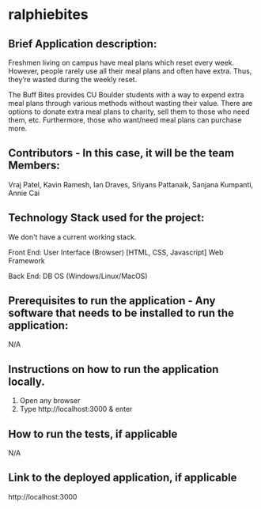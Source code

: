# ralphiebites

## Brief Application description:

Freshmen living on campus have meal plans which reset every week. However, people rarely use all their meal plans and often have extra. Thus, they’re wasted during the weekly reset. 

The Buff Bites provides CU Boulder students with a way to expend extra meal plans through various methods without wasting their value. There are options to donate extra meal plans to charity, sell them to those who need them, etc. Furthermore, those who want/need meal plans can purchase more.

## Contributors - In this case, it will be the team Members:

Vraj Patel, Kavin Ramesh, Ian Draves, Sriyans Pattanaik, Sanjana Kumpanti, Annie Cai

## Technology Stack used for the project:

We don't have a current working stack.

Front End:
User Interface (Browser) [HTML, CSS, Javascript]
Web Framework

Back End:
DB
OS (Windows/Linux/MacOS)

## Prerequisites to run the application - Any software that needs to be installed to run the application:

N/A

## Instructions on how to run the application locally.

1. Open any browser
2. Type http://localhost:3000 & enter

## How to run the tests, if applicable

N/A

## Link to the deployed application, if applicable

http://localhost:3000